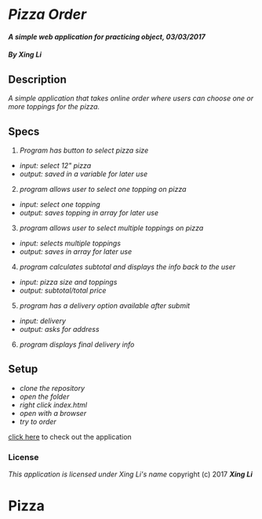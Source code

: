 # _**Pizza Order**_

#### _A simple web application for practicing object, 03/03/2017_

#### _By Xing Li_

## Description

_A simple application that takes online order where users can choose one or more toppings for the pizza._

## Specs

1. _Program has button to select pizza size_
  * _input: select 12" pizza_
  * _output: saved in a variable for later use_
2. _program allows user to select one topping on pizza_
  * _input: select one topping_
  * _output: saves topping in array for later use_
3. _program allows user to select multiple toppings on pizza_
  * _input: selects multiple toppings_
  * _output: saves in array for later use_
4. _program calculates subtotal and displays the info back to the user_
  * _input: pizza size and toppings_
  * _output: subtotal/total price_
5. _program has a delivery option available after submit_
 * _input: delivery_
 * _output: asks for address_
6. _program displays final delivery info_

## Setup

* _clone the repository_
* _open the folder_
* _right click index.html_
* _open with a browser_
* _try to order_

[click here](https://msuli1120.github.io/pizza/) to check out the application

### License
*This application is licensed under Xing Li's name*
copyright (c) 2017 **_Xing Li_**
# Pizza
